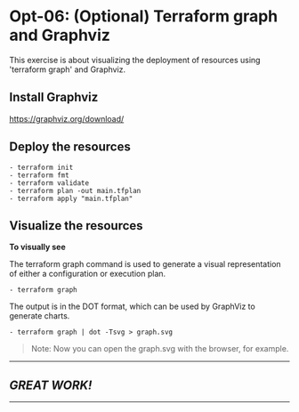 # Opt-06: (Optional) Terraform graph and Graphviz
This exercise is about visualizing the deployment of resources using 'terraform graph' and Graphviz. 

## Install Graphviz

https://graphviz.org/download/

## Deploy the resources
```
- terraform init 
- terraform fmt 
- terraform validate
- terraform plan -out main.tfplan
- terraform apply "main.tfplan"
```
## Visualize the resources

**To visually see**  

The terraform graph command is used to generate a visual representation of either a configuration or execution plan.
```
- terraform graph
```
The output is in the DOT format, which can be used by GraphViz to generate charts.
```
- terraform graph | dot -Tsvg > graph.svg
```
> Note: Now you can open the graph.svg with the browser, for example.

---
## *GREAT WORK!*
---